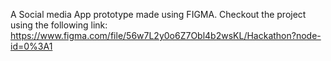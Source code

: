 A Social media App prototype made using FIGMA. 
Checkout the project using the following link:
https://www.figma.com/file/56w7L2y0o6Z7Obl4b2wsKL/Hackathon?node-id=0%3A1
